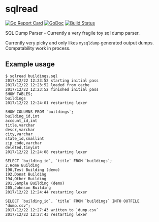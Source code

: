 # sqlread

[![Go Report Card](https://goreportcard.com/badge/github.com/donatj/sqlread)](https://goreportcard.com/report/github.com/donatj/sqlread)
[![GoDoc](https://godoc.org/github.com/donatj/sqlread?status.svg)](https://godoc.org/github.com/donatj/sqlread)
[![Build Status](https://travis-ci.org/donatj/sqlread.svg?branch=master)](https://travis-ci.org/donatj/sqlread)

SQL Dump Parser - Currently a very fragile toy sql dump parser.

Currently very picky and only likes `mysqldump` generated output dumps. Compatability work in process.

## Example usage

```
$ sqlread buildings.sql
2017/12/22 12:23:52 starting initial pass
2017/12/22 12:23:52 loaded from cache
2017/12/22 12:23:52 finished initial pass
SHOW TABLES;
buildings
2017/12/22 12:24:01 restarting lexer

SHOW COLUMNS FROM `buildings`;
building_id,int
account_id,int
title,varchar
descr,varchar
city,varchar
state_id,smallint
zip_code,varchar
deleted,tinyint
2017/12/22 12:24:08 restarting lexer

SELECT `building_id`, `title` FROM `buildings`;
2,Home Building
190,Test Building (demo)
192,Donat Building
194,Other Building
201,Sample Building (demo)
205,Johnson Building
2017/12/22 12:24:44 restarting lexer

SELECT `building_id`, `title` FROM `buildings` INTO OUTFILE "dump.csv";
2017/12/22 12:27:43 written to `dump.csv`
2017/12/22 12:27:43 restarting lexer
```

